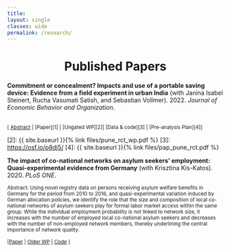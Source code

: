 ```yaml
---
title: 
layout: single
classes: wide
permalink: /research/
---
```


# <center> Published Papers </center>

**Commitment or concealment? Impacts and use of a portable saving device: Evidence from a field experiment in urban India** (with Janina Isabel Steinert, Rucha Vasumati Satish, and Sebastian Vollmer). 2022. *Journal of Economic Behavior and Organization*. 

<br/>
<small>[ <a href="#/" onclick="visib('hpt')">Abstract</a> | [Paper][1] | [Ungated WP][2]| [Data & code][3] | [Pre-analysis Plan][4]] </small>

<div id="hpt" style="display: none; text-align: justify; line-height: 1.2" ><small>
Abstract: To quantify the impact of a novel “soft” commitment intervention, we randomly allocate 1525 Indian slum dwellers to receive a zip purse and a lockbox (treatment) or a lockbox only (control). After six months, we document a 19 percent increase in total savings in the treatment arm. The effect is sustained in a sub-sample of participants we re-interview during the COVID-19 pandemic, twenty months after initial distribution of the devices. While temptation spending was not reduced, additional analyses suggest that the zip purse served as a hiding rather than a self-control device. Our results highlight the importance of considering the role of financial transfers to other household members in future saving promotion programs.
</small><br><br/></div>

[1]: https://www-sciencedirect-com.proxy.bnl.lu/science/article/pii/S0167268121004984
[2]: {{ site.baseurl }}{% link files/pune_rct_wp.pdf %}
[3]: https://osf.io/p8dj5/
[4]: {{ site.baseurl }}{% link files/pap_pune_rct.pdf %}


**The impact of co-national networks on asylum seekers’ employment: Quasi-experimental evidence from Germany** (with Krisztina Kis-Katos). 2020. *PLoS ONE*. 

<small>
Abstract: Using novel registry data on persons receiving asylum welfare benefits in Germany for the period from 2010 to 2016, and quasi-experimental variation induced by German allocation policies, we identify the role that the size and composition of local co-national networks of asylum seekers play for formal labor market access within the same group. While the individual employment probability is not linked to network size, it increases with the number of employed local co-national asylum seekers and decreases with the number of non-employed network members, thereby underlining the central importance of network quality.</small>

<small> \[[Paper](https://doi.org/10.1371/journal.pone.0236996) | [Older WP](http://FelixStips.github.io/files/dp_networks.pdf) | [Code](http://FelixStips.github.io/files/plosone_final.do) \] </small>
